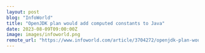 ```yaml
---
layout: post
blog: "InfoWorld"
title: "OpenJDK plan would add computed constants to Java"
date: 2023-08-09T09:00:00Z
image: images/infoworld.png
remote_url: "https://www.infoworld.com/article/3704272/openjdk-plan-would-add-computed-constants-to-java.html#tk.rss_applicationdevelopment"
---
```

